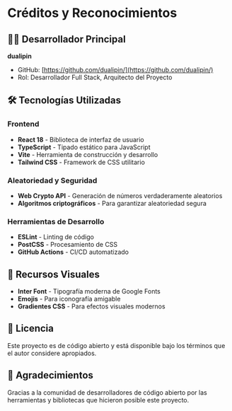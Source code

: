# Créditos y Reconocimientos

## 👨‍💻 Desarrollador Principal

**dualipin**
- GitHub: [https://github.com/dualipin/](https://github.com/dualipin/)
- Rol: Desarrollador Full Stack, Arquitecto del Proyecto

## 🛠️ Tecnologías Utilizadas

### Frontend
- **React 18** - Biblioteca de interfaz de usuario
- **TypeScript** - Tipado estático para JavaScript
- **Vite** - Herramienta de construcción y desarrollo
- **Tailwind CSS** - Framework de CSS utilitario

### Aleatoriedad y Seguridad
- **Web Crypto API** - Generación de números verdaderamente aleatorios
- **Algoritmos criptográficos** - Para garantizar aleatoriedad segura

### Herramientas de Desarrollo
- **ESLint** - Linting de código
- **PostCSS** - Procesamiento de CSS
- **GitHub Actions** - CI/CD automatizado

## 🎨 Recursos Visuales

- **Inter Font** - Tipografía moderna de Google Fonts
- **Emojis** - Para iconografía amigable
- **Gradientes CSS** - Para efectos visuales modernos

## 📄 Licencia

Este proyecto es de código abierto y está disponible bajo los términos que el autor considere apropiados.

## 🙏 Agradecimientos

Gracias a la comunidad de desarrolladores de código abierto por las herramientas y bibliotecas que hicieron posible este proyecto.
